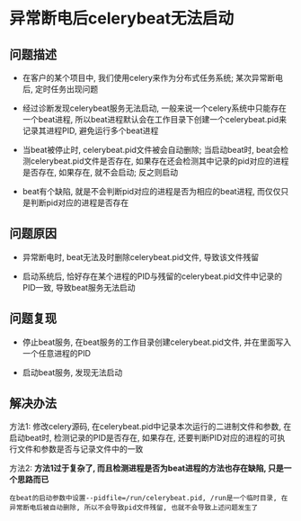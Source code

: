 # 异常断电后celerybeat无法启动

## 问题描述

* 在客户的某个项目中, 我们使用celery来作为分布式任务系统; 某次异常断电后, 定时任务出现问题

* 经过诊断发现celerybeat服务无法启动, 一般来说一个celery系统中只能存在一个beat进程, 所以beat进程默认会在工作目录下创建一个celerybeat.pid来记录其进程PID, 避免运行多个beat进程

* 当beat被停止时, celerybeat.pid文件被会自动删除; 当启动beat时, beat会检测celerybeat.pid文件是否存在, 如果存在还会检测其中记录的pid对应的进程是否存在, 如果存在, 就不会启动; 反之则启动

* beat有个缺陷, 就是不会判断pid对应的进程是否为相应的beat进程, 而仅仅只是判断pid对应的进程是否存在

## 问题原因

* 异常断电时, beat无法及时删除celerybeat.pid文件, 导致该文件残留

* 启动系统后, 恰好存在某个进程的PID与残留的celerybeat.pid文件中记录的PID一致, 导致beat服务无法启动

## 问题复现

* 停止beat服务, 在beat服务的工作目录创建celerybeat.pid文件, 并在里面写入一个任意进程的PID

* 启动beat服务, 发现无法启动

## 解决办法

方法1: 修改celery源码, 在celerybeat.pid中记录本次运行的二进制文件和参数, 在启动beat时, 检测记录的PID是否存在, 如果存在, 还要判断PID对应的进程的可执行文件和参数是否与记录文件中的一致

方法2: **方法1过于复杂了, 而且检测进程是否为beat进程的方法也存在缺陷, 只是一个思路而已**

    在beat的启动参数中设置--pidfile=/run/celerybeat.pid, /run是一个临时目录, 在异常断电后被自动删除, 所以不会导致pid文件残留, 也就不会导致上述问题发生了